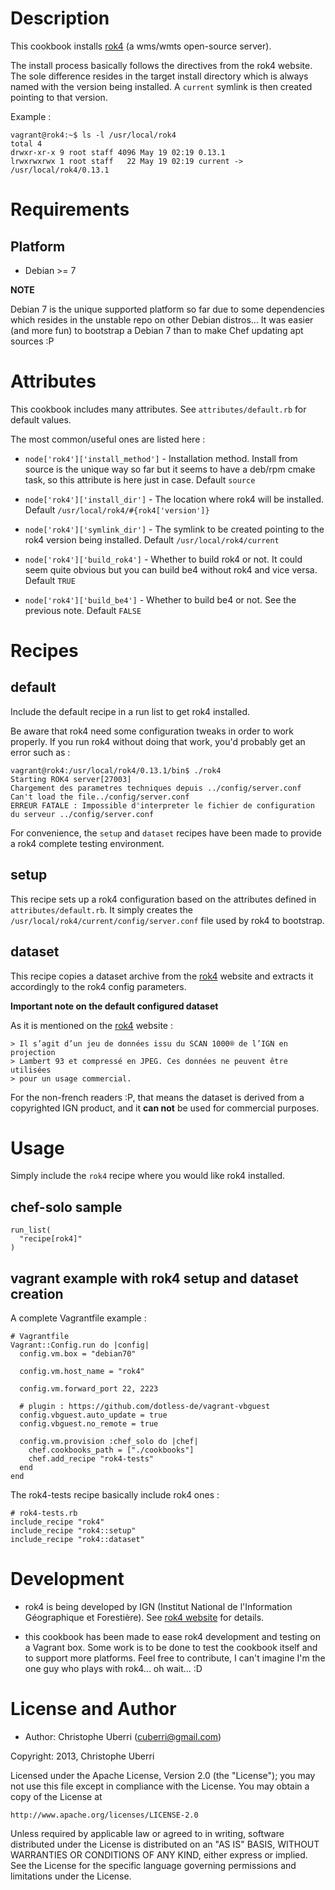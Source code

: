 Description
===========

This cookbook installs [rok4](http://www.rok4.org/) (a wms/wmts open-source 
server).

The install process basically follows the directives from the rok4 website.
The sole difference resides in the target install directory which is always 
named with the version being installed. A `current` symlink is then created 
pointing to that version.

Example :

    vagrant@rok4:~$ ls -l /usr/local/rok4
    total 4
    drwxr-xr-x 9 root staff 4096 May 19 02:19 0.13.1
    lrwxrwxrwx 1 root staff   22 May 19 02:19 current -> /usr/local/rok4/0.13.1

Requirements
============

## Platform

* Debian >= 7

**NOTE**

Debian 7 is the unique supported platform so far due to some dependencies 
which resides in the unstable repo on other Debian distros... It was easier 
(and more fun) to bootstrap a Debian 7 than to make Chef updating apt sources :P

Attributes
==========

This cookbook includes many attributes. See `attributes/default.rb` for default 
values.

The most common/useful ones are listed here :

* `node['rok4']['install_method']` - Installation method. Install from source
is the unique way so far but it seems to have a deb/rpm cmake task, so this 
attribute is here just in case. Default `source`

* `node['rok4']['install_dir']` - The location where rok4 will be installed. 
Default `/usr/local/rok4/#{rok4['version']}`

* `node['rok4']['symlink_dir']` - The symlink to be created pointing to the 
rok4 version being installed. Default `/usr/local/rok4/current`

* `node['rok4']['build_rok4']` - Whether to build rok4 or not. It could seem
quite obvious but you can build be4 without rok4 and vice versa. Default `TRUE`

* `node['rok4']['build_be4']` - Whether to build be4 or not. See the previous
note. Default `FALSE`


Recipes
=======

## default

Include the default recipe in a run list to get rok4 installed.

Be aware that rok4 need some configuration tweaks in order to work properly.
If you run rok4 without doing that work, you'd probably get an error such as :

    vagrant@rok4:/usr/local/rok4/0.13.1/bin$ ./rok4
    Starting ROK4 server[27003]
    Chargement des parametres techniques depuis ../config/server.conf
    Can't load the file../config/server.conf
    ERREUR FATALE : Impossible d'interpreter le fichier de configuration du serveur ../config/server.conf

For convenience, the `setup` and `dataset` recipes have been made to provide a 
rok4 complete testing environment.

## setup

This recipe sets up a rok4 configuration based on the attributes defined in 
`attributes/default.rb`. It simply creates the `/usr/local/rok4/current/config/server.conf`
file used by rok4 to bootstrap.

## dataset

This recipe copies a dataset archive from the [rok4](http://www.rok4.org) website 
and extracts it accordingly to the rok4 config parameters.

**Important note on the default configured dataset**

As it is mentioned on the [rok4](http://www.rok4.org) website :

    > Il s’agit d’un jeu de données issu du SCAN 1000® de l’IGN en projection 
    > Lambert 93 et compressé en JPEG. Ces données ne peuvent être utilisées 
    > pour un usage commercial.

For the non-french readers :P, that means the dataset is derived from a 
copyrighted IGN product, and it **can not** be used for commercial purposes.

Usage
=====

Simply include the `rok4` recipe where you would like rok4 installed.

## chef-solo sample

    run_list(
      "recipe[rok4]"
    )

## vagrant example with rok4 setup and dataset creation

A complete Vagrantfile example :

    # Vagrantfile
    Vagrant::Config.run do |config|
      config.vm.box = "debian70"

      config.vm.host_name = "rok4"

      config.vm.forward_port 22, 2223

      # plugin : https://github.com/dotless-de/vagrant-vbguest
      config.vbguest.auto_update = true
      config.vbguest.no_remote = true

      config.vm.provision :chef_solo do |chef|
        chef.cookbooks_path = ["./cookbooks"]
        chef.add_recipe "rok4-tests"
      end
    end

The rok4-tests recipe basically include rok4 ones :

    # rok4-tests.rb
    include_recipe "rok4"
    include_recipe "rok4::setup"
    include_recipe "rok4::dataset"



Development
===========

* rok4 is being developed by IGN (Institut National de l'Information Géographique 
et Forestière). See [rok4 website](http://www.rok4.org/) for details.

* this cookbook has been made to ease rok4 development and testing on a Vagrant 
box. Some work is to be done to test the cookbook itself and to support more 
platforms. Feel free to contribute, I can't imagine I'm the one guy who plays 
with rok4... oh wait... :D

License and Author
==================

* Author: Christophe Uberri (<cuberri@gmail.com>)

Copyright: 2013, Christophe Uberri

Licensed under the Apache License, Version 2.0 (the "License");
you may not use this file except in compliance with the License.
You may obtain a copy of the License at

    http://www.apache.org/licenses/LICENSE-2.0

Unless required by applicable law or agreed to in writing, software
distributed under the License is distributed on an "AS IS" BASIS,
WITHOUT WARRANTIES OR CONDITIONS OF ANY KIND, either express or implied.
See the License for the specific language governing permissions and
limitations under the License.
